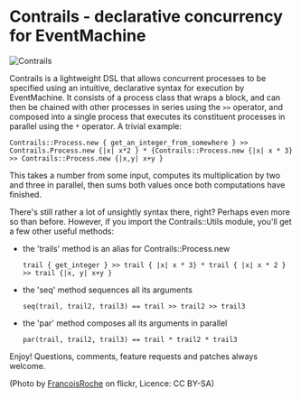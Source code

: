 Contrails - declarative concurrency for EventMachine
====================================================


![Contrails](http://github.com/likely/contrails/raw/master/contrib/contrails.jpg)

Contrails is a lightweight DSL that allows concurrent processes to be specified using an intuitive, declarative syntax for execution by EventMachine. It consists of a process class that wraps a block, and can then be chained with other processes in series using the `>>` operator, and composed into a single process that executes its constituent processes in parallel using the `*` operator. A trivial example:

    Contrails::Process.new { get_an_integer_from_somewhere } >> Contrails.Process.new {|x| x*2 } * {Contrails::Process.new {|x| x * 3}  >> Contrails::Process.new {|x,y| x+y } 

This takes a number from some input, computes its multiplication by two and three in parallel, then sums both values once both computations have finished.

There's still rather a lot of unsightly syntax there, right? Perhaps even more so than before. However, if you import the Contrails::Utils module, you'll get a few other useful methods:

 * the 'trails' method is an alias for Contrails::Process.new

    `trail { get_integer } >> trail { |x| x * 3} * trail { |x| x * 2 } >> trail {|x, y| x+y }`

 * the 'seq' method sequences all its arguments

    `seq(trail, trail2, trail3) == trail >> trail2 >> trail3`

 * the 'par' method composes all its arguments in parallel

    `par(trail, trail2, trail3) == trail * trail2 * trail3`

Enjoy! Questions, comments, feature requests and patches always welcome.

(Photo by [FrancoisRoche](http://www.flickr.com/photos/francoisroche/2563417399/) on flickr, Licence: CC BY-SA)
